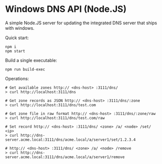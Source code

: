 Windows DNS API (Node.JS)
===========

A simple Node.JS server for updating the integrated DNS server that ships with windows.

Quick start:

    npm i
    npm start    
    
Build a single executable:

    npm run build-exec
    
Operations:

    # Get available zones http:// <dns-host> :3111/dns/
    > curl http://localhost:3111/dns
    
    # Get zone records as JSON http:// <dns-host> :3111/dns/:zone
    > curl http://localhost:3111/dns/test.com
    
    # Get zone file in raw format http:// <dns-host> :3111/dns/:zone/raw
    > curl http://localhost:3111/dns/test.com/raw
    
    # Set record http:// <dns-host> :3111/dns/ <zone> /a/ <node> /set/ <ip>
    > curl http://dns-server.acme.local:3111/dns/acme.local/a/server1/set/1.2.3.4
    
    # http:// <dns-host> :3111/dns/ <zone> /a/ <node> /remove
    > curl http://dns-server.acme.local:3111/dns/acme.local/a/server1/remove    
    
